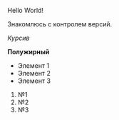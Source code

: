 Hello World!

Знакомлюсь с контролем версий.

*Курсив*

**Полужирный**

* Элемент 1
* Элемент 2
* Элемент 3


1. №1
2. №2
3. №3

